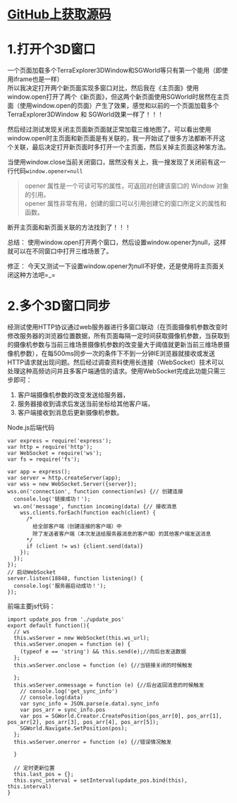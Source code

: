 # [GitHub上获取源码](https://github.com/1010543618/Skyline-3DWindowSync)


# 1.打开个3D窗口
一个页面加载多个TerraExplorer3DWindow和SGWorld等只有第一个能用（即使用iframe也是一样）  
所以我决定打开两个新页面实现多窗口对比，然后我在《主页面》使用window.open打开了两个《新页面》，但这两个新页面使用SGWorld时居然在主页面（使用window.open的页面）产生了效果，感觉和以前的一个页面加载多个TerraExplorer3DWindow 和 SGWorld效果一样了！！！  


然后经过测试发现关闭主页面新页面就正常加载三维地图了。可以看出使用window.open时主页面和新页面是有关联的，我一开始试了很多方法都断不开这个关联，最后决定打开新页面时多打开一个主页面，然后关掉主页面这种笨方法。  


当使用window.close当前关闭窗口，居然没有关上，我一搜发现了关闭前有这一行代码`window.opener=null`
> opener 属性是一个可读可写的属性，可返回对创建该窗口的 Window 对象的引用。  
opener 属性非常有用，创建的窗口可以引用创建它的窗口所定义的属性和函数。

断开主页面和新页面关联的方法找到了！！！

总结：
使用window.open打开两个窗口，然后设置window.opener为null，这样就可以在不同窗口中打开三维场景了。

修正：
今天又测试一下设置window.opener为null不好使，还是使用将主页面关闭这种方法吧=_=

# 2.多个3D窗口同步
经测试使用HTTP协议通过web服务器进行多窗口联动（在页面摄像机参数改变时修改服务器的浏览器位置数据，所有页面每隔一定时间获取摄像机参数，当获取到的摄像机参数与当前三维场景摄像机参数的改变量大于阈值就更新当前三维场景摄像机参数），在每500ms同步一次的条件下不到一分钟IE浏览器就接收或发送HTTP请求就出现问题。然后经过调查资料使用长连接（WebSocket）技术可以处理这种高频访问并且多客户端通信的请求。使用WebSocket完成此功能只需三步即可：
1. 客户端摄像机参数的改变发送给服务器，
2. 服务器接收到请求后发送当前坐标给其他客户端，
3. 客户端接收到消息后更新摄像机参数。

Node.js后端代码
```
var express = require('express');
var http = require('http');
var WebSocket = require('ws');
var fs = require('fs');

var app = express();
var server = http.createServer(app);
var wss = new WebSocket.Server({server});
wss.on('connection', function connection(ws) {// 创建连接
  console.log('链接成功！');
  ws.on('message', function incoming(data) {// 接收消息
    wss.clients.forEach(function each(client) {
      /*
        给全部客户端（创建连接的客户端）中
        除了发送者客户端（本次发送给服务器消息的客户端）的其他客户端发送消息
      */
      if (client != ws) {client.send(data)}
    });
  });
});
// 启动WebSocket
server.listen(18848, function listening() {
  console.log('服务器启动成功！');
});
```

前端主要js代码：
```
import update_pos from './update_pos'
export default function(){
  // ws
  this.wsServer = new WebSocket(this.ws_url);
  this.wsServer.onopen = function (e) {
    (typeof e == 'string') && this.send(e);//向后台发送数据
  };
  this.wsServer.onclose = function (e) {//当链接关闭的时候触发

  };
  this.wsServer.onmessage = function (e) {//后台返回消息的时候触发
    // console.log('get_sync_info')
    // console.log(data)
    var sync_info = JSON.parse(e.data).sync_info
    var pos_arr = sync_info.pos
    var pos = SGWorld.Creator.CreatePosition(pos_arr[0], pos_arr[1], pos_arr[2], pos_arr[3], pos_arr[4], pos_arr[5]);
    SGWorld.Navigate.SetPosition(pos);
  };
  this.wsServer.onerror = function (e) {//错误情况触发

  }

  // 定时更新位置
  this.last_pos = {};
  this.sync_interval = setInterval(update_pos.bind(this), this.interval)
}

```


